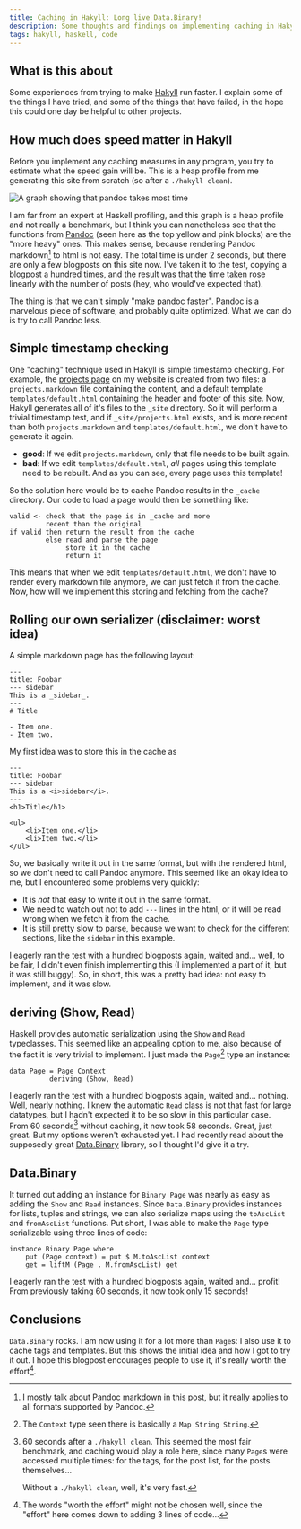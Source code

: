 ```yaml
---
title: Caching in Hakyll: Long live Data.Binary!
description: Some thoughts and findings on implementing caching in Hakyll
tags: hakyll, haskell, code
---
```


## What is this about

Some experiences from trying to make [Hakyll](http://jaspervdj.be/hakyll) run
faster. I explain some of the things I have tried, and some of the things that
have failed, in the hope this could one day be helpful to other projects.

## How much does speed matter in Hakyll

Before you implement any caching measures in any program, you try to estimate
what the speed gain will be. This is a heap profile from me generating this site
from scratch (so after a `./hakyll clean`).

![A graph showing that pandoc takes most time]($root/images/2010-01-25-pandoc-takes-most-time.png)

I am far from an expert at Haskell profiling, and this graph is a heap profile
and not really a benchmark, but I think you can nonetheless see that the
functions from [Pandoc](http://johnmacfarlane.net/pandoc/) (seen here as the
top yellow and pink blocks) are the "more heavy" ones. This makes sense,
because rendering Pandoc markdown[^1] to html is not easy. The total time is
under 2 seconds, but there are only a few blogposts on this site now. I've taken
it to the test, copying a blogpost a hundred times, and the result was that the
time taken rose linearly with the number of posts (hey, who would've expected
that).

[^1]: I mostly talk about Pandoc markdown in this post, but it really applies
      to all formats supported by Pandoc.

The thing is that we can't simply "make pandoc faster". Pandoc is a marvelous
piece of software, and probably quite optimized. What we can do is try to call
Pandoc less.

## Simple timestamp checking

One "caching" technique used in Hakyll is simple timestamp checking. For
example, the [projects page]($root/projects.html) on my website is created from
two files: a `projects.markdown` file containing the content, and a default
template `templates/default.html` containing the header and footer of this
site. Now, Hakyll generates all of it's files to the `_site` directory. So it
will perform a trivial timestamp test, and if `_site/projects.html` exists, and
is more recent than both `projects.markdown` and `templates/default.html`, we
don't have to generate it again.

- __good__: If we edit `projects.markdown`, only that file needs to be built
  again.
- __bad__: If we edit `templates/default.html`, _all_ pages using this template
  need to be rebuilt. And as you can see, every page uses this template!

So the solution here would be to cache Pandoc results in the `_cache` directory.
Our code to load a page would then be something like:

~~~~~
valid <- check that the page is in _cache and more
         recent than the original
if valid then return the result from the cache
         else read and parse the page
              store it in the cache
              return it
~~~~~

This means that when we edit `templates/default.html`, we don't have to render
every markdown file anymore, we can just fetch it from the cache. Now, how will
we implement this storing and fetching from the cache?

## Rolling our own serializer (disclaimer: worst idea)

A simple markdown page has the following layout:

    ---
    title: Foobar
    --- sidebar
    This is a _sidebar_.
    ---
    # Title

    - Item one.
    - Item two.

My first idea was to store this in the cache as

    ---
    title: Foobar
    --- sidebar
    This is a <i>sidebar</i>.
    ---
    <h1>Title</h1>

    <ul>
        <li>Item one.</li>
        <li>Item two.</li>
    </ul>

So, we basically write it out in the same format, but with the rendered html,
so we don't need to call Pandoc anymore. This seemed like an okay idea to me,
but I encountered some problems very quickly:

- It is _not_ that easy to write it out in the same format.
- We need to watch out not to add `---` lines in the html, or it will be read
  wrong when we fetch it from the cache.
- It is still pretty slow to parse, because we want to check for the different
  sections, like the `sidebar` in this example.

I eagerly ran the test with a hundred blogposts again, waited and... well, to
be fair, I didn't even finish implementing this (I implemented a part of it,
but it was still buggy). So, in short, this was a pretty bad idea: not easy to
implement, and it was slow.

## deriving (Show, Read)

Haskell provides automatic serialization using the `Show` and `Read`
typeclasses. This seemed like an appealing option to me, also because of the
fact it is very trivial to implement. I just made the `Page`[^2] type an
instance:

[^2]: The `Context` type seen there is basically a `Map String String`.

~~~~~{.haskell}
data Page = Page Context
          deriving (Show, Read)
~~~~~

I eagerly ran the test with a hundred blogposts again, waited and... nothing.
Well, nearly nothing. I knew the automatic `Read` class is not that fast for
large datatypes, but I hadn't expected it to be so slow in this particular case.
From 60 seconds[^3] without caching, it now took 58 seconds. Great, just great.
But my options weren't exhausted yet. I had recently read about the supposedly
great [Data.Binary](http://code.haskell.org/binary/) library, so I thought I'd
give it a try.

[^3]: 60 seconds after a `./hakyll clean`. This seemed the most fair benchmark,
      and caching would play a role here, since many `Page`s were accessed
      multiple times: for the tags, for the post list, for the posts
      themselves...

      Without a `./hakyll clean`, well, it's very fast.

## Data.Binary

It turned out adding an instance for `Binary Page` was nearly as easy as adding
the `Show` and `Read` instances. Since `Data.Binary` provides instances for
lists, tuples and strings, we can also serialize maps using the `toAscList` and
`fromAscList` functions. Put short, I was able to make the `Page` type
serializable using three lines of code:

~~~~~{.haskell}
instance Binary Page where
    put (Page context) = put $ M.toAscList context
    get = liftM (Page . M.fromAscList) get
~~~~~

I eagerly ran the test with a hundred blogposts again, waited and... profit!
From previously taking 60 seconds, it now took only 15 seconds!

## Conclusions

`Data.Binary` rocks. I am now using it for a lot more than `Page`s: I also use
it to cache tags and templates. But this shows the initial idea and how I got
to try it out. I hope this blogpost encourages people to use it, it's really
worth the effort[^4].

[^4]: The words "worth the effort" might not be chosen well, since the "effort"
      here comes down to adding 3 lines of code...
